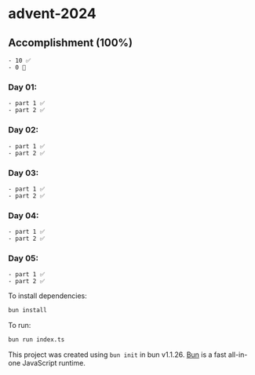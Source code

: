 # advent-2024

## Accomplishment (100%)

    - 10 ✅
    - 0 🚩

### Day 01:

    - part 1 ✅
    - part 2 ✅

### Day 02:

    - part 1 ✅
    - part 2 ✅

### Day 03:

    - part 1 ✅
    - part 2 ✅

### Day 04:

    - part 1 ✅
    - part 2 ✅

### Day 05:

    - part 1 ✅
    - part 2 ✅

To install dependencies:

```bash
bun install
```

To run:

```bash
bun run index.ts
```

This project was created using `bun init` in bun v1.1.26. [Bun](https://bun.sh) is a fast all-in-one JavaScript runtime.
